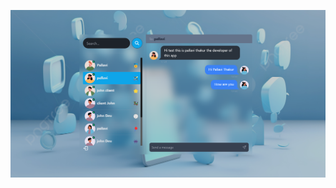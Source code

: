 
![Screenshot 1 ](https://github.com/pallavicops/chat-app/blob/main/frontend/public/Screenshot%202024-06-01%20130420.png)
